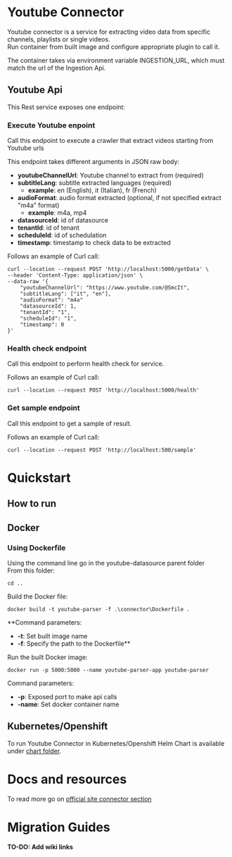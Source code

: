 # Youtube Connector

Youtube connector is a service for extracting video data from specific channels, playlists or single videos.\
Run container from built image and configure appropriate plugin to call it.

The container takes via environment variable INGESTION_URL, which must match the url of the Ingestion Api.

## Youtube Api

This Rest service exposes one endpoint:


### Execute Youtube enpoint

Call this endpoint to execute a crawler that extract videos starting from Youtube urls

This endpoint takes different arguments in JSON raw body:

- **youtubeChannelUrl**: Youtube channel to extract from (required)
- **subtitleLang**: subtitle extracted languages (required)
  - **example**: en (English), it (Italian), fr (French)
- **audioFormat**: audio format extracted (optional, if not specified extract "m4a" format)
  - **example**: m4a, mp4
- **datasourceId**: id of datasource
- **tenantId**: id of tenant
- **scheduleId**: id of schedulation
- **timestamp**: timestamp to check data to be extracted

Follows an example of Curl call:

```
curl --location --request POST 'http://localhost:5000/getData' \
--header 'Content-Type: application/json' \
--data-raw '{
    "youtubeChannelUrl": "https://www.youtube.com/@SmcIt",
    "subtitleLang": ["it", "en"],
    "audioFormat": "m4a"
    "datasourceId": 1,
    "tenantId": "1",
    "scheduleId": "1",
    "timestamp": 0
}'
```

### Health check endpoint

Call this endpoint to perform health check for service.

Follows an example of Curl call:

```
curl --location --request POST 'http://localhost:5000/health'
```

### Get sample endpoint

Call this endpoint to get a sample of result.

Follows an example of Curl call:

```
curl --location --request POST 'http://localhost:500/sample'
```

# Quickstart

## How to run

## Docker

### Using Dockerfile

Using the command line go in the youtube-datasource parent folder\
From this folder:
```
cd ..
```

Build the Docker file:
```
docker build -t youtube-parser -f .\connector\Dockerfile .
```

**Command parameters:
- **-t**: Set built image name
- **-f**: Specify the path to the Dockerfile**

Run the built Docker image:
```
docker run -p 5000:5000 --name youtube-parser-app youtube-parser 
```

Command parameters:
- **-p**: Exposed port to make api calls
- **-name**: Set docker container name

## Kubernetes/Openshift

To run Youtube Connector in Kubernetes/Openshift Helm Chart is available under [chart folder](../chart).

# Docs and resources

To read more go on [official site connector section](https://staging-site.openk9.io/plugins/)

# Migration Guides

#### TO-DO: Add wiki links